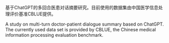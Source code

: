 基于ChatGPT的多回合医患对话摘要研究。目前使用的数据集由中国医学信息处理评价基准CBLUE提供。

A study on multi-turn doctor-patient dialogue summary based on ChatGPT. The currently used data set is provided by CBLUE, the Chinese medical information processing evaluation benchmark.
